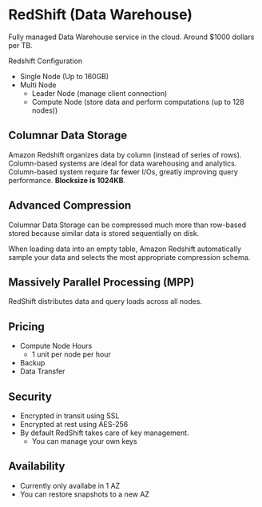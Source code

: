 # RedShift (Data Warehouse)

Fully managed Data Warehouse service in the cloud.
Around $1000 dollars per TB.

<!-- OLAP Transaction Example. -->

Redshift Configuration

- Single Node (Up to 160GB)
- Multi Node
  - Leader Node (manage client connection)
  - Compute Node (store data and perform computations (up to 128 nodes))

## Columnar Data Storage

Amazon Redshift organizes data by column (instead of series of rows). Column-based systems are ideal for data warehousing and analytics. Column-based system require far fewer I/Os, greatly improving query performance. **Blocksize is 1024KB**.

## Advanced Compression

Columnar Data Storage can be compressed much more than row-based stored because similar data is stored sequentially on disk.

When loading data into an empty table, Amazon Redshift automatically sample your data and selects the most appropriate compression schema.

## Massively Parallel Processing (MPP)

RedShift distributes data and query loads across all nodes.

## Pricing

- Compute Node Hours
  - 1 unit per node per hour
- Backup
- Data Transfer

## Security

- Encrypted in transit using SSL
- Encrypted at rest using AES-256
- By default RedShift takes care of key management.
  - You can manage your own keys

## Availability

- Currently only availabe in 1 AZ
- You can restore snapshots to a new AZ
